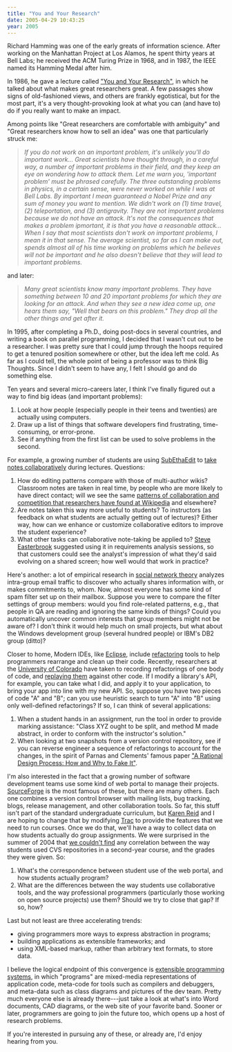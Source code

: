 ```yaml
---
title: "You and Your Research"
date: 2005-04-29 10:43:25
year: 2005
---
```

Richard Hamming was one of the early greats of information science.
After working on the Manhattan Project at Los Alamos, he spent thirty
years at Bell Labs; he received the ACM Turing Prize in 1968, and in
1987, the IEEE named its Hamming Medal after him.

In 1986, he gave a lecture called <a href="http://www.cs.virginia.edu/~robins/YouAndYourResearch.html">"You
and Your Research"</a>, in which he talked about what makes great
researchers great.  A few passages show signs of old-fashioned views,
and others are frankly egotistical, but for the most part, it's a very
thought-provoking look at what you can (and have to) do if you really
want to make an impact.

Among points like "Great researchers are comfortable with
ambiguity" and "Great researchers know how to sell an idea" was one
that particularly struck me:
<blockquote><em>
If you do not work on an important problem, it's unlikely you'll do
important work...  Great scientists have thought through, in a careful
way, a number of important problems in their field, and they keep an
eye on wondering how to attack them.  Let me warn you, 'important
problem' must be phrased carefully.  The three outstanding problems in
physics, in a certain sense, were never worked on while I was at Bell
Labs.  By important I mean guaranteed a Nobel Prize and any sum of
money you want to mention.  We didn't work on (1) time travel, (2)
teleportation, and (3) antigravity.  They are not important problems
because we do not have an attack.  It's not the consequences that
makes a problem ipmortant, it is that you have a reasonable attack...
When I say that most scientists don't work on important problems, I
mean it in that sense.  The average scientist, so far as I can make
out, spends almost all of his time working on problems which he
believes will not be important and he also doesn't believe that they
will lead to important problems.
</em></blockquote>
and later:
<blockquote><em>
Many great scientists know many important problems.  They have
something between 10 and 20 important problems for which they are
looking for an attack.  And when they see a new idea come up, one
hears them say, "Well that bears on this problem."  They drop all the
other things and get after it.
</em></blockquote>
In 1995, after completing a Ph.D., doing post-docs in several
countries, and writing a book on parallel programming, I decided that
I wasn't cut out to be a researcher.  I was pretty sure that I could
jump through the hoops required to get a tenured position somewhere or
other, but the idea left me cold.  As far as I could tell, the whole
point of being a professor was to think Big Thoughts.  Since I didn't
seem to have any, I felt I should go and do something else.

Ten years and several micro-careers later, I think I've finally
figured out a way to find big ideas (and important problems):
<ol>
	<li>Look at how people (especially people in their teens and twenties)
are actually using computers.</li>
	<li>Draw up a list of things that software developers find
frustrating, time-consuming, or error-prone.</li>
	<li>See if anything from the first list can be used to solve problems
in the second.</li>
</ol>
For example, a growing number of students are using <a href="http://www.codingmonkeys.de/subethaedit/">SubEthaEdit</a> to <a href="http://www.insanecats.com/cgi-bin/single.py?month=apr05&msg=26">take
notes collaboratively</a> during lectures.  Questions:
<ol>
	<li>How do editing patterns compare with those of multi-author
wikis?  Classroom notes are taken in real time, by people who are
more likely to have direct contact; will we see the same <a href="http://opensource.mit.edu/papers/viegaswattenbergdave.pdf">patterns
of collaboration and competition that researchers have found at </a><a href="http://www.wikipedia.org">Wikipedia</a> and elsewhere?</li>
	<li>Are notes taken this way more useful to students?  To
instructors (as feedback on what students are actually getting out
of lectures)?  Either way, how can we enhance or customize
collaborative editors to improve the student experience?</li>
	<li>What other tasks can collaborative note-taking be applied to?
<a href="http://www.cs.utoronto.ca/~sme">Steve Easterbrook</a>
suggested using it in requirements analysis sessions, so that
customers could see the analyst's impression of what they'd said
evolving on a shared screen; how well would that work in
practice?</li>
</ol>
Here's another: a lot of empirical research in <a href="http://www.google.ca/search?q=social+network+theory">social
network theory</a> analyzes intra-group email traffic to discover who
actually shares information with, or makes commitments to, whom.  Now,
almost everyone has some kind of spam filter set up on their mailbox.
Suppose you were to compare the filter settings of group members:
would you find role-related patterns, e.g., that people in QA are
reading and ignoring the same kinds of things?  Could you
automatically uncover common interests that group members might not be
aware of?  I don't think it would help much on small projects, but
what about the Windows development group (several hundred people) or
IBM's DB2 group (ditto)?

Closer to home, Modern IDEs, like <a href="http://www.eclipse.org">Eclipse</a>, include <a href="http://www.amazon.com/exec/obidos/ASIN/0201485672">refactoring</a>
tools to help programmers rearrange and clean up their code.
Recently, researchers at the <a href="http://www.cs.colorado.edu">University of Colorado</a> have
taken to recording refactorings of one body of code, and <a href="http://www-plan.cs.colorado.edu/diwan/icse2005.pdf">replaying
them</a> against other code.  If I modify a library's API, for
example, you can take what I did, and apply it to your application, to
bring your app into line with my new API.  So, suppose you have two
pieces of code "A" and "B"; can you use heuristic search to turn "A"
into "B" using only well-defined refactorings?  If so, I can think of
several applications:
<ol>
	<li>When a student hands in an assignment, run the tool in order to
provide marking assistance: "Class XYZ ought to be split, and method
M made abstract, in order to conform with the instructor's
solution."</li>
	<li>When looking at two snapshots from a version control repository,
see if you can reverse engineer a sequence of refactorings to
account for the changes, in the spirit of Parnas and Clements'
famous paper <a href="http://objectz.com/columnists/parnas&clements/09152003.asp">"A
Rational Design Process: How and Why to Fake It"</a>.</li>
</ol>
I'm also interested in the fact that a growing number of software
development teams use some kind of web portal to manage their
projects.  <a href="http://www.sf.net">SourceForge</a> is the most
famous of these, but there are many others.  Each one combines a
version control browser with mailing lists, bug tracking, blogs,
release management, and other collaboration tools.  So far, this stuff
isn't part of the standard undergraduate curriculum, but <a href="http://www.cs.utoronto.ca/~reid">Karen Reid</a> and I are hoping
to change that by modifying <a href="http://projects.edgewall.com/trac">Trac</a> to provide the
features that we need to run courses.  Once we do that, we'll have a
way to collect data on how students actually do group assignments.  We
were surprised in the summer of 2004 that <a href="http://www.third-bit.com/~gvwilson/msr2005.pdf">we couldn't
find</a> any correlation between the way students used CVS
repositories in a second-year course, and the grades they were given.
So:
<ol>
	<li>What's the correspondence between student use of the web portal,
and how students actually program?</li>
	<li>What are the differences between the way students use
collaborative tools, and the way professional programmers
(particularly those working on open source projects) use them?
Should we try to close that gap?  If so, how?</li>
</ol>
Last but not least are three accelerating trends:
<ul>
	<li>giving programmers more ways to express abstraction in
programs;</li>
	<li>building applications as extensible frameworks; and</li>
	<li>using XML-based markup, rather than arbitrary text formats, to
store data.</li>
</ul>
I believe the logical endpoint of this convergence is <a href="http://www.third-bit.com/~gvwilson/extprog-acmqueue.pdf">extensible
programming systems</a>, in which "programs" are mixed-media
representations of application code, meta-code for tools such as
compilers and debuggers, and meta-data such as class diagrams and
pictures of the dev team.  Pretty much everyone else is already
there---just take a look at what's into Word documents, CAD diagrams,
or the web site of your favorite band.  Sooner or later, programmers
are going to join the future too, which opens up a host of research
problems.

If you're interested in pursuing any of these, or already are, I'd
enjoy hearing from you.
